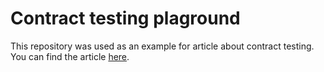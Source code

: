 # Contract testing plaground

This repository was used as an example for article about contract testing. You can find the article [here](https://sarvendev.com/posts/contract-testing-on-examples/).
